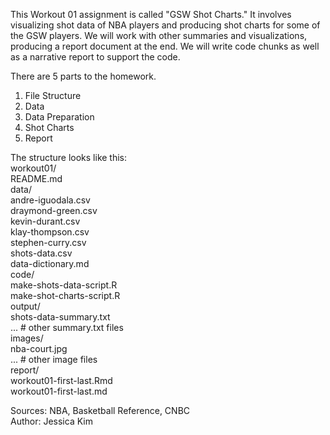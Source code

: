 This Workout 01 assignment is called "GSW Shot Charts." It involves visualizing shot data of NBA players and producing shot charts for some of the GSW players. We will work with other summaries and visualizations, producing a report document at the end. We will write code chunks as well as a narrative report to support the code.

There are 5 parts to the homework.
1. File Structure
2. Data
3. Data Preparation
4. Shot Charts
5. Report

The structure looks like this:  
workout01/  
  README.md  
  data/  
    andre-iguodala.csv  
    draymond-green.csv  
    kevin-durant.csv  
    klay-thompson.csv  
    stephen-curry.csv  
    shots-data.csv  
    data-dictionary.md  
  code/  
    make-shots-data-script.R  
    make-shot-charts-script.R  
  output/  
    shots-data-summary.txt  
    ... # other summary.txt files  
  images/  
    nba-court.jpg  
    ... # other image files  
  report/  
    workout01-first-last.Rmd  
    workout01-first-last.md  
    
Sources: NBA, Basketball Reference, CNBC  
Author: Jessica Kim